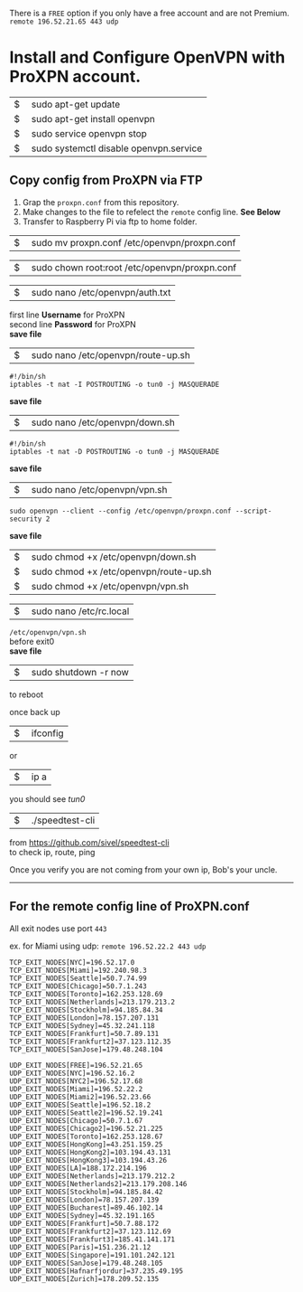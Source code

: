 There is a `FREE` option if you only have a free account and are not Premium.  
`remote 196.52.21.65 443 udp`

# Install and Configure OpenVPN with ProXPN account.

<table width="290" border="0" cellpadding="0" cellspacing="0">
  <tr>
    <td width="15">$</td>
    <td>sudo apt-get update</td>
  </tr>
  <tr>
    <td>$</td>
    <td>sudo apt-get install openvpn</td>
  </tr>
  <tr>
    <td>$</td>
    <td>sudo service openvpn stop</td>
  </tr>
  <tr>
    <td>$</td>
    <td>sudo systemctl disable openvpn.service</td>
  </tr>
</table>

## Copy config from ProXPN via FTP
  1. Grap the `proxpn.conf` from this repository.
  2. Make changes to the file to refelect the `remote` config line. **See Below**
  3. Transfer to Raspberry Pi via ftp to home folder.
  
<table width="505" border="0">
  <tr>
    <td width="15">$</td>
    <td>sudo mv proxpn.conf /etc/openvpn/proxpn.conf</td>
  </tr>
</table>

<table width="355">
    <tr>
      <td width="15">$</td>
      <td>sudo chown root:root /etc/openvpn/proxpn.conf</td>
    </tr>
</table>

<table width="235" border="0">
  <tr>
    <td width="15">$</td>
    <td>sudo nano /etc/openvpn/auth.txt</td>
  </tr>
</table>

first line **Username** for ProXPN  
second line **Password** for ProXPN  
**save file**

<table width="255" border="0">
  <tr>
    <td width="15">$</td>
    <td>sudo nano /etc/openvpn/route-up.sh</td>
  </tr>
</table>

	#!/bin/sh
	iptables -t nat -I POSTROUTING -o tun0 -j MASQUERADE
**save file**

<table width="240" border="0">
  <tr>
    <td width="15">$</td>
    <td>sudo nano /etc/openvpn/down.sh</td>
  </tr>
</table>

	#!/bin/sh
	iptables -t nat -D POSTROUTING -o tun0 -j MASQUERADE
**save file**

<table width="225" border="0">
  <tr>
    <td width="15">$</td>
    <td>sudo nano /etc/openvpn/vpn.sh</td>
  </tr>
</table>

`sudo openvpn --client --config /etc/openvpn/proxpn.conf --script-security 2`  
  
**save file**

<table width="290" border="0">
  <tr>
    <td width="15">$</td>
    <td>sudo chmod +x /etc/openvpn/down.sh</td>
  </tr>
  <tr>
    <td>$</td>
    <td>sudo chmod +x /etc/openvpn/route-up.sh</td>
  </tr>
  <tr>
    <td>$</td>
    <td>sudo chmod +x /etc/openvpn/vpn.sh</td>
  </tr>
</table>

<table width="170" border="0">
  <tr>
    <td width="15">$</td>
    <td>sudo nano /etc/rc.local</td>
  </tr>
</table>

`/etc/openvpn/vpn.sh`  
  before exit0  
**save file**

<table width="170" border="0">
  <tr>
    <td width="15">$</td>
    <td>sudo shutdown -r now</td>
  </tr>
</table>

to reboot  
  
once back up  

<table width="60" border="0">
  <tr>
    <td width="15">$</td>
    <td>ifconfig</td>
  </tr>
</table>
  
or  
  
<table width="60" border="0">
  <tr>
    <td width="15">$</td>
    <td>ip a</td>
  </tr>  
</table>
  
you should see *tun0*  
  
<table width="115" border="0">
  <tr>
    <td width="15">$</td>
    <td>./speedtest-cli</td>
  </tr>
</table>
  
from <a href="https://github.com/sivel/speedtest-cli" target="new">https://github.com/sivel/speedtest-cli</a><br />
to check ip, route, ping  
  
Once you verify you are not coming from your own ip, Bob's your uncle.  
  
- - -
 
## For the remote config line of ProXPN.conf
All exit nodes use port `443`

ex. for Miami using udp:
  `remote 196.52.22.2 443 udp`

    TCP_EXIT_NODES[NYC]=196.52.17.0
    TCP_EXIT_NODES[Miami]=192.240.98.3
    TCP_EXIT_NODES[Seattle]=50.7.74.99
    TCP_EXIT_NODES[Chicago]=50.7.1.243
    TCP_EXIT_NODES[Toronto]=162.253.128.69
    TCP_EXIT_NODES[Netherlands]=213.179.213.2
    TCP_EXIT_NODES[Stockholm]=94.185.84.34
    TCP_EXIT_NODES[London]=78.157.207.131
    TCP_EXIT_NODES[Sydney]=45.32.241.118
    TCP_EXIT_NODES[Frankfurt]=50.7.89.131
    TCP_EXIT_NODES[Frankfurt2]=37.123.112.35
    TCP_EXIT_NODES[SanJose]=179.48.248.104
   
    UDP_EXIT_NODES[FREE]=196.52.21.65
    UDP_EXIT_NODES[NYC]=196.52.16.2
    UDP_EXIT_NODES[NYC2]=196.52.17.68
    UDP_EXIT_NODES[Miami]=196.52.22.2
    UDP_EXIT_NODES[Miami2]=196.52.23.66
    UDP_EXIT_NODES[Seattle]=196.52.18.2
    UDP_EXIT_NODES[Seattle2]=196.52.19.241
    UDP_EXIT_NODES[Chicago]=50.7.1.67
    UDP_EXIT_NODES[Chicago2]=196.52.21.225
    UDP_EXIT_NODES[Toronto]=162.253.128.67
    UDP_EXIT_NODES[HongKong]=43.251.159.25
    UDP_EXIT_NODES[HongKong2]=103.194.43.131
    UDP_EXIT_NODES[HongKong3]=103.194.43.26
    UDP_EXIT_NODES[LA]=188.172.214.196
    UDP_EXIT_NODES[Netherlands]=213.179.212.2
    UDP_EXIT_NODES[Netherlands2]=213.179.208.146
    UDP_EXIT_NODES[Stockholm]=94.185.84.42
    UDP_EXIT_NODES[London]=78.157.207.139
    UDP_EXIT_NODES[Bucharest]=89.46.102.14
    UDP_EXIT_NODES[Sydney]=45.32.191.165
    UDP_EXIT_NODES[Frankfurt]=50.7.88.172
    UDP_EXIT_NODES[Frankfurt2]=37.123.112.69
    UDP_EXIT_NODES[Frankfurt3]=185.41.141.171
    UDP_EXIT_NODES[Paris]=151.236.21.12
    UDP_EXIT_NODES[Singapore]=191.101.242.121
    UDP_EXIT_NODES[SanJose]=179.48.248.105
    UDP_EXIT_NODES[Hafnarfjordur]=37.235.49.195
    UDP_EXIT_NODES[Zurich]=178.209.52.135
